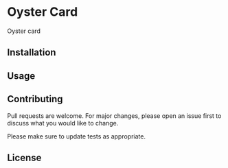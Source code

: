 # Oyster Card
Oyster card
## Installation

## Usage

## Contributing
Pull requests are welcome. For major changes, please open an issue first to discuss what you would like to change.

Please make sure to update tests as appropriate.

## License
